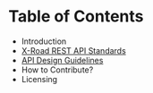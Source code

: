 # Table of Contents

* Introduction
* [X-Road REST API Standards](APIStandards.md)
* [API Design Guidelines](APIDesignGuidelines.md)
* How to Contribute?
* Licensing
